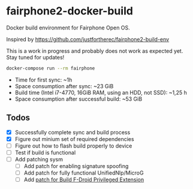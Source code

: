 # fairphone2-docker-build
Docker build environment for Fairphone Open OS.

Inspired by https://github.com/justfortherec/fairphone2-build-env

This is a work in progress and probably does not work as expected yet. Stay tuned for updates!

```bash
docker-compose run --rm fairphone
```

* Time for first sync: ~1h
* Space consumption after sync: ~23 GiB
* Build time (Intel i7-4770, 16GiB RAM, using an HDD, not SSD): ~1,25 h
* Space consumption after successful build: ~53 GiB

## Todos

* [x] Successfully complete sync and build process
* [x] Figure out minium set of required dependencies
* [ ] Figure out how to flash build properly to device
* [ ] Test if build is functional
* [ ] Add patching sysm
  * [ ] Add patch for enabling signature spoofing
  * [ ] Add patch for fully functional UnifiedNlp/MicroG
  * [ ] Add [patch for Build F-Droid Privileged Extension](https://code.fairphone.com/gerrit/#/c/27/)
